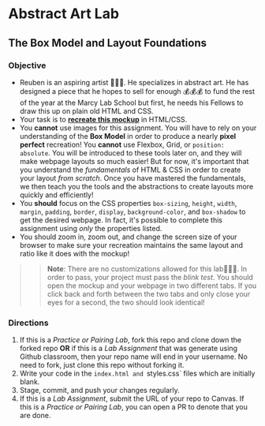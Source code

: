 # Abstract Art Lab
## The Box Model and Layout Foundations

### Objective
* Reuben is an aspiring artist 👨🏿‍🎨. He specializes in abstract art. He has designed a piece that he hopes to sell for enough 💰💰💰 to fund the rest of the year at the Marcy Lab School but first, he needs his Fellows to draw this up on plain old HTML and CSS.
* Your task is to [**recreate this mockup**](http://abstract-art-lab.s3-website.us-east-2.amazonaws.com/) in HTML/CSS.
* You **cannot** use images for this assignment. You will have to rely on your understanding of the **Box Model** in order to produce a nearly **pixel perfect** recreation! You **cannot** use Flexbox, Grid, or `position: absolute`. You will be introduced to these tools later on, and they will make webpage layouts so much easier! But for now, it's important that you understand the *fundamentals* of HTML & CSS in order to create your layout *from scratch*. Once you have mastered the fundamentals, we then teach you the tools and the abstractions to create layouts more quickly and efficiently!
* You **should** focus on the CSS properties `box-sizing`, `height`, `width`, `margin`, `padding`, `border`, `display`, `background-color`, and `box-shadow` to get the desired webpage. In fact, it's possible to complete this assignment using *only* the properties listed.
* You should zoom in, zoom out, and change the screen size of your browser to make sure your recreation maintains the same layout and ratio like it does with the mockup! 

>> **Note**: There are no customizations allowed for this lab🙅🏿‍♂️. In order to pass, your project must pass the _blink test_. You should open the mockup and your webpage in two different tabs. If you click back and forth between the two tabs and only close your eyes for a second, the two should look identical! 

### Directions
  1. If this is a *Practice or Pairing Lab*, fork this repo and clone down the forked repo **OR** if this is a *Lab Assignment* that was generate using Github classroom, then your repo name will end in your username. No need to fork, just clone this repo without forking it.
  2. Write your code in the `index.html and `styles.css` files which are initially blank.
  3. Stage, commit, and push your changes regularly.
  4. If this is a *Lab Assignment*, submit the URL of your repo to Canvas. If this is a *Practice or Pairing Lab*, you can open a PR to denote that you are done.
